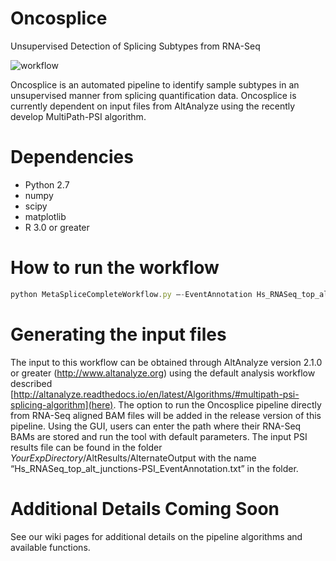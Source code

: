 # Oncosplice # 

Unsupervised Detection of Splicing Subtypes from RNA-Seq

![workflow](https://github.com/venkatmi/oncosplice/wiki/images/workflow.png)

Oncosplice is an automated pipeline to identify sample subtypes in an unsupervised manner from splicing quantification data. Oncosplice is currently dependent on input files from AltAnalyze using the recently develop MultiPath-PSI algorithm. 

 # Dependencies # 

  * Python 2.7
  * numpy
  * scipy
  * matplotlib
  * R 3.0 or greater

 # How to run the workflow # 

```javascript
python MetaSpliceCompleteWorkflow.py —-EventAnnotation Hs_RNASeq_top_alt_junctions-PSI_EventAnnotation.txt
```
 # Generating the input files #

The input to this workflow can be obtained through AltAnalyze version 2.1.0 or greater (http://www.altanalyze.org) using the default analysis workflow described [http://altanalyze.readthedocs.io/en/latest/Algorithms/#multipath-psi-splicing-algorithm](here). The option to run the Oncosplice pipeline directly from RNA-Seq aligned BAM files will be added in the release version of this pipeline. Using the GUI, users can enter the path where their RNA-Seq BAMs are stored and run the tool with default parameters. The input PSI results file can be found in the folder *YourExpDirectory*/AltResults/AlternateOutput with the name “Hs_RNASeq_top_alt_junctions-PSI_EventAnnotation.txt” in the folder.

 # Additional Details Coming Soon # 

See our wiki pages for additional details on the pipeline algorithms and available functions.